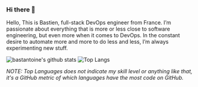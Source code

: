### Hi there 👋

Hello, This is Bastien, full-stack DevOps engineer from France. I’m passionate about everything that is more or less close to software engineering, but even more when it comes to DevOps. In the constant desire to automate more and more to do less and less, I’m always experimenting new stuff.

![bastantoine's github stats](https://github-readme-stats.vercel.app/api?username=bastantoine&show_icons=true&hide=stars&line_height=24&disable_animations=true)
![Top Langs](https://github-readme-stats.vercel.app/api/top-langs/?username=bastantoine&layout=compact)

*NOTE: Top Languages does not indicate my skill level or anything like that, it's a GitHub metric of which languages have the most code on GitHub.*

<!--
**bastantoine/bastantoine** is a ✨ _special_ ✨ repository because its `README.md` (this file) appears on your GitHub profile.

Here are some ideas to get you started:

- 🔭 I’m currently working on ...
- 🌱 I’m currently learning ...
- 👯 I’m looking to collaborate on ...
- 🤔 I’m looking for help with ...
- 💬 Ask me about ...
- 📫 How to reach me: ...
- 😄 Pronouns: ...
- ⚡ Fun fact: ...
-->
